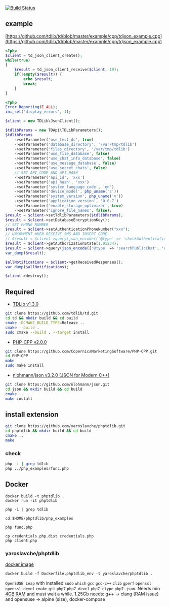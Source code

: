 [![Build Status](https://travis-ci.org/yaroslavche/phptdlib.svg?branch=master)](https://travis-ci.org/yaroslavche/phptdlib)

## example
[https://github.com/tdlib/td/blob/master/example/cpp/tdjson_example.cpp](https://github.com/tdlib/td/blob/master/example/cpp/tdjson_example.cpp)
```php
<?php
$client = td_json_client_create();
while(true)
{
    $result = td_json_client_receive($client, 10);
    if(!empty($result)) {
        echo $result;
        break;
    }
}
```

```php
<?php
Error_Reporting(E_ALL);
ini_set('display_errors', 1);

$client = new TDLib\JsonClient();

$tdlibParams = new TDApi\TDLibParameters();
$tdlibParams
    ->setParameter('use_test_dc', true)
    ->setParameter('database_directory', '/var/tmp/tdlib')
    ->setParameter('files_directory', '/var/tmp/tdlib')
    ->setParameter('use_file_database', false)
    ->setParameter('use_chat_info_database', false)
    ->setParameter('use_message_database', false)
    ->setParameter('use_secret_chats', false)
    // SET API_CODE AND API_HASH
    ->setParameter('api_id', 'xxx')
    ->setParameter('api_hash', 'xxx')
    ->setParameter('system_language_code', 'en')
    ->setParameter('device_model', php_uname('s'))
    ->setParameter('system_version', php_uname('v'))
    ->setParameter('application_version', '0.0.7')
    ->setParameter('enable_storage_optimizer', true)
    ->setParameter('ignore_file_names', false);
$result = $client->setTdlibParameters($tdlibParams);
$result = $client->setDatabaseEncryptionKey();
// SET PHONE_NUMBER
$result = $client->setAuthenticationPhoneNumber("xxx");
// UNCOMMENT WHEN RECEIVE SMS AND INSERT CODE.
// $result = $client->query(json_encode(['@type' => 'checkAuthenticationCode', 'code' => 'xxx', 'first_name' => 'dummy', 'last_name' => 'dummy']), 10);
$result = $client->getAuthorizationState(1.01234);
$result = $client->query(json_encode(['@type' => 'searchPublicChat', 'username' => 'telegram']), 10);
var_dump($result);

$allNotifications = $client->getReceivedResponses();
var_dump($allNotifications);

$client->destroy();
```

## Required
 - [TDLib v1.3.0][1]
```bash
git clone https://github.com/tdlib/td.git
cd td && mkdir build && cd build
cmake -DCMAKE_BUILD_TYPE=Release ..
cmake --build .
sudo cmake --build . --target install
```
 - [PHP-CPP v2.0.0][2]
```bash
git clone https://github.com/CopernicaMarketingSoftware/PHP-CPP.git
cd PHP-CPP
make
sudo make install
```
 - [nlohmann/json v3.2.0 (JSON for Modern C++)][3]
```bash
git clone https://github.com/nlohmann/json.git
cd json && mkdir build && cd build
cmake ..
make install
```

## install extension
```bash
git clone https://github.com/yaroslavche/phptdlib.git
cd phptdlib && mkdir build && cd build
cmake ..
make
```
### check
```bash
php -i | grep tdlib
php ../php_examples/func.php
```


## Docker

```
docker build -t phptdlib .
docker run -it phptdlib

php -i | grep tdlib

cd $HOME/phptdlib/php_examples

php func.php

cp credentials.php.dist credentials.php
php client.php
```

### yaroslavche/phptdlib
[docker image][phptdlib_docker_image]

```
docker build -f Dockerfile.phptdlib_env -t yaroslavche/phptdlib .
```

`OpenSUSE Leap` with installed `sudo` `which` `gcc` `gcc-c++` `zlib` `gperf` `openssl` `openssl-devel` `cmake` `git` `php7` `php7-devel` `php7-ctype` `php7-json`. Needs min [4GB RAM][td_ram_issue] and must wait a while.
1.25Gb
needs: g++ -> clang (RAM issue) and opensuse -> alpine (size), docker-compose

[1]: https://github.com/tdlib/td
[2]: https://github.com/CopernicaMarketingSoftware/PHP-CPP/
[3]: https://github.com/nlohmann/json
[td_ram_issue]: https://github.com/tdlib/td/issues/67
[phptdlib_docker_image]: https://hub.docker.com/r/yaroslavche/phptdlib/
